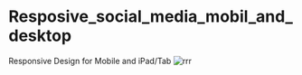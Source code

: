 # Resposive_social_media_mobil_and_desktop
 Responsive Design for Mobile and iPad/Tab
![rrr](https://user-images.githubusercontent.com/74148269/174354121-de8d87f2-7406-44f3-ae94-6b6e6521daa7.png)
